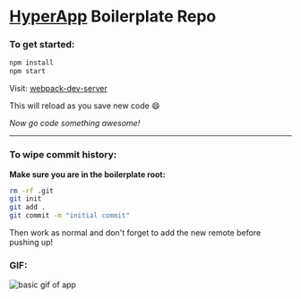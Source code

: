 # [HyperApp](https://github.com/hyperapp/hyperapp) Boilerplate Repo

### To get started:

```bash
npm install
npm start
```

Visit: [webpack-dev-server](http://localhost:8080/webpack-dev-server/index.html)

This will reload as you save new code :smile:

*Now go code something awesome!*

***

### To wipe commit history:

**Make sure you are in the boilerplate root:**

```bash
rm -rf .git
git init
git add .
git commit -m "initial commit"
```

Then work as normal and don't forget to add the new remote before pushing up!

### GIF:

![basic gif of app](https://cloud.githubusercontent.com/assets/9837366/22621800/117867c0-eae9-11e6-8a25-8aad7d120ac2.gif)
